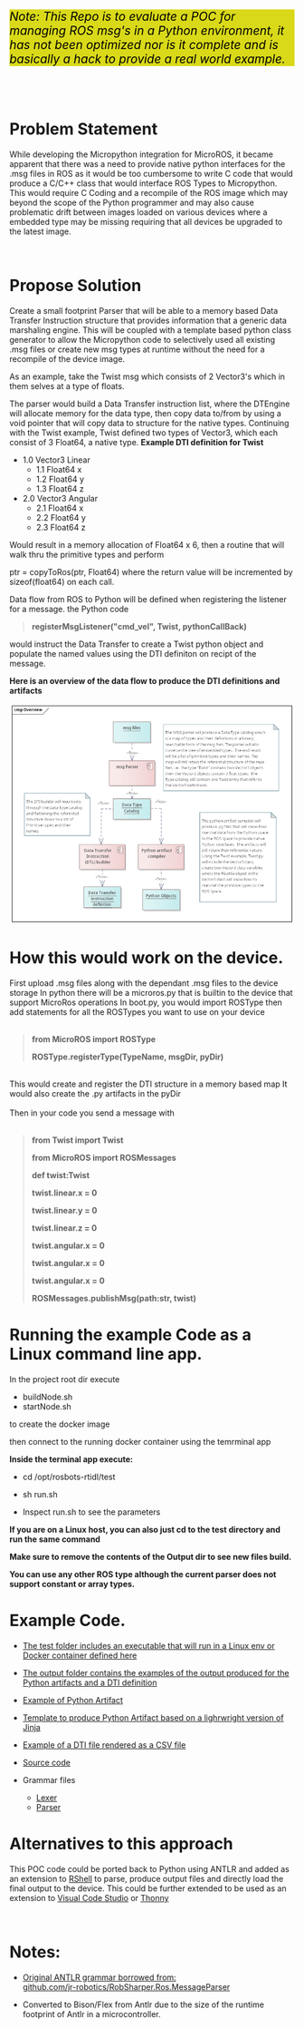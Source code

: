 <p style="background-color:#D9D919; color:black; font-size:150%;"><i>
Note: This Repo is to evaluate a POC for managing ROS msg's in a Python environment, it has not been optimized nor is it complete and is basically a hack to provide a real world example.
</i></p>

</br></br>

# Problem Statement
While developing the Micropython integration for MicroROS, it became apparent that there was a need to provide native python interfaces for the .msg files in ROS as it would be too cumbersome to write C code that would produce a C/C++ class that would interface ROS Types to Micropython. This would require C Coding and a recompile of the ROS image which may beyond the scope of the Python programmer and may also cause problematic drift between images loaded on  various devices where a embedded type may be missing requiring that all devices be upgraded to the latest image.

</br>

# Propose Solution
Create a small footprint Parser that will be able to a memory based Data Transfer Instruction structure that provides information that a generic data marshaling engine. This will be coupled with a template based python class generator to allow the Micropython code to selectively used all existing .msg files or create new msg types at runtime without the need for a recompile of the device image.

As an example, take the Twist msg which consists of 2 Vector3's which in them selves at a type of floats.  

The parser would build a Data Transfer instruction list, where the DTEngine will allocate memory for the data type, then copy data to/from by using a void pointer that will copy data to structure for the native types. Continuing with the Twist example, Twist defined two types of Vector3, which each consist of 3 Float64, a native type. 
**Example DTI definition for Twist**

* 1.0 Vector3 Linear
  * 1.1 Float64 x
  * 1.2 Float64 y
  * 1.3 Float64 z
* 2.0 Vector3 Angular
  * 2.1 Float64 x
  * 2.2 Float64 y
  * 2.3 Float64 z

Would result in a memory allocation of Float64 x 6, then a routine that will walk thru the primitive types and perform

ptr = copyToRos(ptr, Float64)
where the return value will be incremented by sizeof(float64) on each call. 

Data flow from ROS to Python will be defined when registering the listener for a message. 
the Python code 

 > **registerMsgListener("cmd_vel", Twist, pythonCallBack)** 
 
 would instruct the Data Transfer to create a Twist python object and populate the named values using the DTI definiton on recipt of the message. 

**Here is an overview of the data flow to produce the DTI definitions and artifacts**

![](images/Overview.png)

# How this would work on the device. 

First upload .msg files along with the dependant .msg files to the device storage
In python there will be a microros.py that is builtin to the device that support MicroRos operations
In boot.py, you would import ROSType then add statements for all the ROSTypes you want to use on your device
</br></br>
> **from MicroROS import ROSType**
> 
> **ROSType.registerType(TypeName, msgDir,  pyDir)**
</br>
This would create and register the DTI structure in a memory based map
It would also create the .py artifacts in the pyDir
</br></br>
Then in your code you send a message with
</br>
</br>

> **from Twist import Twist**
> 
> **from MicroROS import ROSMessages**
> 
> **def twist:Twist**
> 
> **twist.linear.x = 0**
> 
> **twist.linear.y = 0**
> 
> **twist.linear.z = 0**
> 
> **twist.angular.x = 0**
> 
> **twist.angular.x = 0**
> 
> **twist.angular.x = 0**
>
> **ROSMessages.publishMsg(path:str, twist)**


# Running the example Code as a Linux command line app.
In the project root dir execute

* buildNode.sh
* startNode.sh
  
to create the docker image

then connect to the running docker container using the temrminal app

**Inside the terminal app execute:**

* cd /opt/rosbots-rtidl/test
* sh run.sh

* Inspect run.sh to see the parameters

**If you are on a Linux host, you can also just cd to the test directory and run the same command**

**Make sure to remove the contents of the Output dir to see new files build.**

**You can use any other ROS type although the current parser does not support constant or array types.**



# Example Code.
* [The test folder includes an executable that will run in a Linux env or Docker container defined here](test)

* [The output folder contains the examples of the output produced for the Python artifacts and a DTI definition](test/output/)

* [Example of Python Artifact](test/output/Twist.py)
* [Template to produce Python Artifact based on a lighrwright version of Jinja](test/pythonTypeTemplate.j2)

* [Example of a DTI file rendered as a CSV file](test/output/Twist.dti)

* [Source code](src)
  
* Grammar files
  * [Lexer](src/lexer.l)
  * [Parser](src/parser.y)

# Alternatives to this approach
This POC code could be ported back to Python using ANTLR and added as an extension to [RShell](https://github.com/dhylands/rshell) to parse, produce output files and directly load the final output to the device. This could be further extended to be used as an extension to [Visual Code Studio](https://code.visualstudio.com/docs/languages/python) or [Thonny](https://github.com/thonny/thonny/wiki/Plugins) 

</br>

# **Notes:**
* [Original ANTLR grammar borrowed from:</br> 
github.com/jr-robotics/RobSharper.Ros.MessageParser](https://github.com/jr-robotics/RobSharper.Ros.MessageParser)

* Converted to Bison/Flex from Antlr due to the size of the runtime footprint of Antlr in a microcontroller. 


